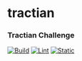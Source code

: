 # tractian

### Tractian Challenge

[![Build](https://github.com/emirdeliz/tractian/actions/workflows/build.yml/badge.svg)](https://github.com/emirdeliz/tractian/actions/workflows/build.yml)
[![Lint](https://github.com/emirdeliz/tractian/actions/workflows/lint.yml/badge.svg)](https://github.com/emirdeliz/tractian/actions/workflows/lint.yml)
[![Static](https://github.com/emirdeliz/tractian/actions/workflows/static.yml/badge.svg)](https://github.com/emirdeliz/tractian/actions/workflows/static.yml)
